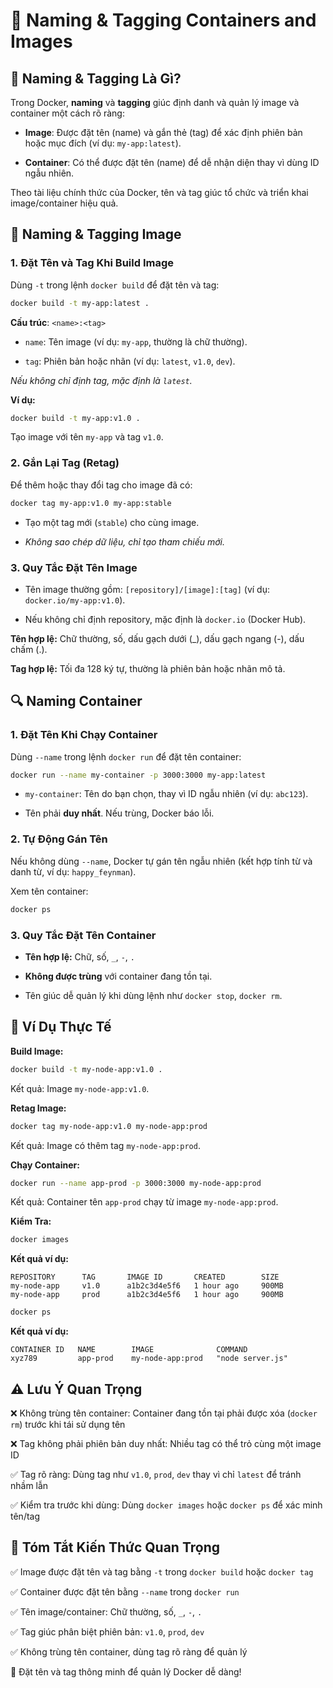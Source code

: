 # 📝 Naming & Tagging Containers and Images

## 📌 Naming & Tagging Là Gì?

Trong Docker, **naming** và **tagging** giúc định danh và quản lý image và container một cách rõ ràng:

* **Image**: Được đặt tên (name) và gắn thẻ (tag) để xác định phiên bản hoặc mục đích (ví dụ: `my-app:latest`).

* **Container**: Có thể được đặt tên (name) để dễ nhận diện thay vì dùng ID ngẫu nhiên.

Theo tài liệu chính thức của Docker, tên và tag giúc tổ chức và triển khai image/container hiệu quả.

## 🚀 Naming & Tagging Image

### 1. Đặt Tên và Tag Khi Build Image

Dùng `-t` trong lệnh `docker build` để đặt tên và tag:

```bash
docker build -t my-app:latest .
```

**Cấu trúc**: `<name>:<tag>`

* `name`: Tên image (ví dụ: `my-app`, thường là chữ thường).

* `tag`: Phiên bản hoặc nhãn (ví dụ: `latest`, `v1.0`, `dev`).

*Nếu không chỉ định tag, mặc định là `latest`.*

**Ví dụ:**

```bash
docker build -t my-app:v1.0 .
```

Tạo image với tên `my-app` và tag `v1.0`.

### 2. Gắn Lại Tag (Retag)

Để thêm hoặc thay đổi tag cho image đã có:

```bash
docker tag my-app:v1.0 my-app:stable
```

* Tạo một tag mới (`stable`) cho cùng image.

* *Không sao chép dữ liệu, chỉ tạo tham chiếu mới.*

### 3. Quy Tắc Đặt Tên Image

* Tên image thường gồm: `[repository]/[image]:[tag]` (ví dụ: `docker.io/my-app:v1.0`).

* Nếu không chỉ định repository, mặc định là `docker.io` (Docker Hub).

**Tên hợp lệ:** Chữ thường, số, dấu gạch dưới (\_), dấu gạch ngang (-), dấu chấm (.).

**Tag hợp lệ:** Tối đa 128 ký tự, thường là phiên bản hoặc nhãn mô tả.

## 🔍 Naming Container

### 1. Đặt Tên Khi Chạy Container

Dùng `--name` trong lệnh `docker run` để đặt tên container:

```bash
docker run --name my-container -p 3000:3000 my-app:latest
```

* `my-container`: Tên do bạn chọn, thay vì ID ngẫu nhiên (ví dụ: `abc123`).

* Tên phải **duy nhất**. Nếu trùng, Docker báo lỗi.

### 2. Tự Động Gán Tên

Nếu không dùng `--name`, Docker tự gán tên ngẫu nhiên (kết hợp tính từ và danh từ, ví dụ: `happy_feynman`).

Xem tên container:

```bash
docker ps
```

### 3. Quy Tắc Đặt Tên Container

* **Tên hợp lệ:** Chữ, số, `_`, `-`, `.`

* **Không được trùng** với container đang tồn tại.

* Tên giúc dễ quản lý khi dùng lệnh như `docker stop`, `docker rm`.

## 🎯 Ví Dụ Thực Tế

**Build Image:**

```bash
docker build -t my-node-app:v1.0 .
```

Kết quả: Image `my-node-app:v1.0`.

**Retag Image:**

```bash
docker tag my-node-app:v1.0 my-node-app:prod
```

Kết quả: Image có thêm tag `my-node-app:prod`.

**Chạy Container:**

```bash
docker run --name app-prod -p 3000:3000 my-node-app:prod
```

Kết quả: Container tên `app-prod` chạy từ image `my-node-app:prod`.

**Kiểm Tra:**

```bash
docker images
```

**Kết quả ví dụ:**

```
REPOSITORY      TAG       IMAGE ID       CREATED        SIZE
my-node-app     v1.0      a1b2c3d4e5f6   1 hour ago     900MB
my-node-app     prod      a1b2c3d4e5f6   1 hour ago     900MB
```

```bash
docker ps
```

**Kết quả ví dụ:**

```
CONTAINER ID   NAME        IMAGE              COMMAND
xyz789         app-prod    my-node-app:prod   "node server.js"
```

## ⚠️ Lưu Ý Quan Trọng

❌ Không trùng tên container: Container đang tồn tại phải được xóa (`docker rm`) trước khi tái sử dụng tên

❌ Tag không phải phiên bản duy nhất: Nhiều tag có thể trỏ cùng một image ID

✅ Tag rõ ràng: Dùng tag như `v1.0`, `prod`, `dev` thay vì chỉ `latest` để tránh nhầm lẫn

✅ Kiểm tra trước khi dùng: Dùng `docker images` hoặc `docker ps` để xác minh tên/tag

## 📌 Tóm Tắt Kiến Thức Quan Trọng

✅ Image được đặt tên và tag bằng `-t` trong `docker build` hoặc `docker tag`

✅ Container được đặt tên bằng `--name` trong `docker run`

✅ Tên image/container: Chữ thường, số, `_`, `-`, `.`

✅ Tag giúc phân biệt phiên bản: `v1.0`, `prod`, `dev`

✅ Không trùng tên container, dùng tag rõ ràng để quản lý

🚀 Đặt tên và tag thông minh để quản lý Docker dễ dàng!